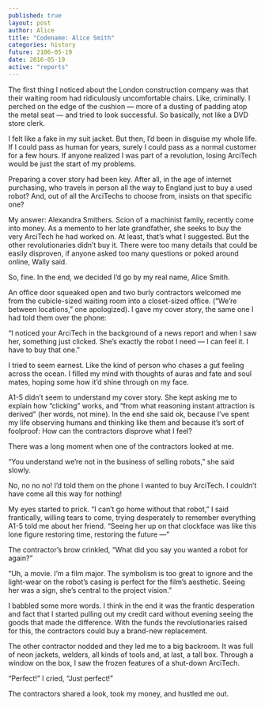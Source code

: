 ```yaml
---
published: true
layout: post
author: Alice
title: "Codename: Alice Smith"
categories: history
future: 2106-05-19
date: 2016-05-19
active: "reports"
---
```


The first thing I noticed about the London construction company was that their waiting room had ridiculously uncomfortable chairs. Like, criminally. I perched on the edge of the cushion — more of a dusting of padding atop the metal seat — and tried to look successful. So basically, not like a DVD store clerk.

I felt like a fake in my suit jacket. But then, I’d been in disguise my whole life. If I could pass as human for years, surely I could pass as a normal customer for a few hours.  If anyone realized I was part of a revolution, losing ArciTech would be just the start of my problems. 
 
Preparing a cover story had been key. After all, in the age of internet purchasing, who travels in person all the way to England just to buy a used robot? And, out of all the ArciTechs to choose from, insists on that specific one?
 
My answer: Alexandra Smithers. Scion of a machinist family, recently come into money. As a memento to her late grandfather, she seeks to buy the very ArciTech he had worked on. At least, that’s what I suggested. But the other revolutionaries didn’t buy it. There were too many details that could be easily disproven, if anyone asked too many questions or poked around online, Wally said.
 
So, fine. In the end, we decided I’d go by my real name, Alice Smith.
 
An office door squeaked open and two burly contractors welcomed me from the cubicle-sized waiting room into a closet-sized office. (“We’re between locations,” one apologized). I gave my cover story, the same one I had told them over the phone:

“I noticed your ArciTech in the background of a news report and when I saw her, something just clicked. She’s exactly the robot I need — I can feel it. I have to buy that one.”
 
I tried to seem earnest. Like the kind of person who chases a gut feeling across the ocean. I filled my mind with thoughts of auras and fate and soul mates, hoping some how it’d shine through on my face.
 
A1-5 didn’t seem to understand my cover story. She kept asking me to explain how “clicking” works, and “from what reasoning instant attraction is derived”  (her words, not mine). In the end she said ok, because I’ve spent my life observing humans and thinking like them and because it’s sort of foolproof: How can the contractors disprove what I feel? 
 
There was a long moment when one of the contractors looked at me.
 
“You understand we’re not in the business of selling robots,” she said slowly.
 
No, no no no! I’d told them on the phone I wanted to buy ArciTech. I couldn’t have come all this way for nothing!
 
My eyes started to prick. “I can’t go home without that robot,” I said frantically, willing tears to come, trying desperately to remember everything A1-5 told me about her friend.  “Seeing her up on that clockface was like this lone figure restoring time, restoring the future —”
 
The contractor’s brow crinkled, “What did you say you wanted a robot for again?”
 
“Uh, a movie. I’m a film major. The symbolism is too great to ignore and the light-wear on the robot’s casing is perfect for the film’s aesthetic. Seeing her was a sign, she’s central to the project vision.”
 
I babbled some more words. I think in the end it was the frantic desperation and fact that I started pulling out my credit card without evening seeing the goods that made the difference. With the funds the revolutionaries raised for this, the contractors could buy a brand-new replacement.
 
The other contractor nodded and they led me to a big backroom.  It was full of neon jackets, welders, all kinds of tools and, at last, a tall box. Through a window on the box, I saw the frozen features of a shut-down ArciTech.
 
“Perfect!” I cried, “Just perfect!”
 
The contractors shared a look, took my money, and hustled me out. 
